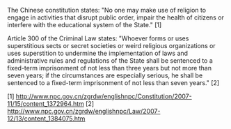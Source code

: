 The Chinese constitution states: "No one may make use of religion to engage in activities that disrupt public order, impair the health of citizens or interfere with the educational system of the State." [1]

Article 300 of the Criminal Law states: "Whoever forms or uses superstitious sects or secret societies or weird religious organizations or uses superstition to undermine the implementation of laws and administrative rules and regulations of the State shall be sentenced to a fixed-term imprisonment of not less than three years but not more than seven years; if the circumstances are especially serious, he shall be sentenced to a fixed-term imprisonment of not less than seven years." [2]

[1] http://www.npc.gov.cn/zgrdw/englishnpc/Constitution/2007-11/15/content_1372964.htm
[2] http://www.npc.gov.cn/zgrdw/englishnpc/Law/2007-12/13/content_1384075.htm
